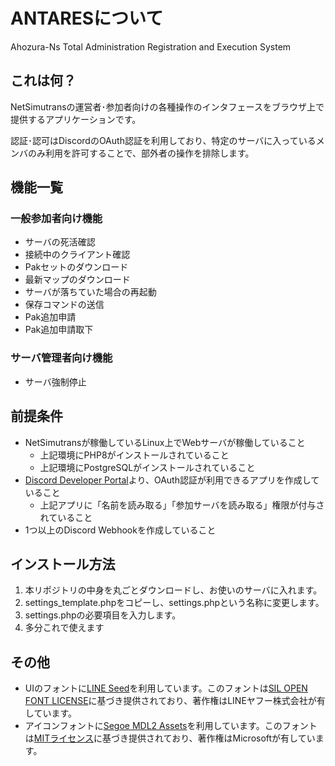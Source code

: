 # ANTARESについて
Ahozura-Ns Total Administration Registration and Execution System
## これは何？
NetSimutransの運営者･参加者向けの各種操作のインタフェースをブラウザ上で提供するアプリケーションです。

認証･認可はDiscordのOAuth認証を利用しており、特定のサーバに入っているメンバのみ利用を許可することで、部外者の操作を排除します。
## 機能一覧
### 一般参加者向け機能
* サーバの死活確認
* 接続中のクライアント確認
* Pakセットのダウンロード
* 最新マップのダウンロード
* サーバが落ちていた場合の再起動
* 保存コマンドの送信
* Pak追加申請
* Pak追加申請取下
### サーバ管理者向け機能
* サーバ強制停止
## 前提条件
* NetSimutransが稼働しているLinux上でWebサーバが稼働していること
  * 上記環境にPHP8がインストールされていること
  * 上記環境にPostgreSQLがインストールされていること
* [Discord Developer Portal](https://discord.com/developers/applications)より、OAuth認証が利用できるアプリを作成していること
  * 上記アプリに「名前を読み取る」「参加サーバを読み取る」権限が付与されていること
* 1つ以上のDiscord Webhookを作成していること
## インストール方法
1. 本リポジトリの中身を丸ごとダウンロードし、お使いのサーバに入れます。
2. settings_template.phpをコピーし、settings.phpという名称に変更します。
3. settings.phpの必要項目を入力します。
4. 多分これで使えます
## その他
* UIのフォントに[LINE Seed](https://seed.line.me/index_jp.html)を利用しています。このフォントは[SIL OPEN FONT LICENSE](https://licenses.opensource.jp/OFL-1.1/OFL-1.1.html)に基づき提供されており、著作権はLINEヤフー株式会社が有しています。
* アイコンフォントに[Segoe MDL2 Assets](https://learn.microsoft.com/ja-jp/windows/apps/design/style/segoe-ui-symbol-font)を利用しています。このフォントは[MITライセンス](https://opensource.org/license/mit)に基づき提供されており、著作権はMicrosoftが有しています。
